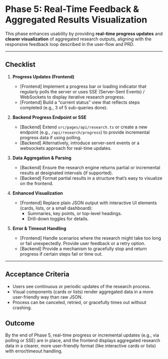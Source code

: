 # Phase 5: Real-Time Feedback & Aggregated Results Visualization

This phase enhances usability by providing **real-time progress updates** and **clearer visualization** of aggregated research outputs, aligning with the responsive feedback loop described in the user-flow and PRD.

---

## Checklist

1. **Progress Updates (Frontend)**
   - [Frontend] Implement a progress bar or loading indicator that regularly polls the server or uses SSE (Server-Sent Events) / WebSockets to display iterative research progress.
   - [Frontend] Build a “current status” view that reflects steps completed (e.g., 3 of 5 sub-queries done).

2. **Backend Progress Endpoint or SSE**
   - [Backend] Extend `src/pages/api/research.ts` or create a new endpoint (e.g., `/api/research/progress`) to provide incremental progress data if using polling.
   - [Backend] Alternatively, introduce server-sent events or a websockets approach for real-time updates.

3. **Data Aggregation & Parsing**
   - [Backend] Ensure the research engine returns partial or incremental results at designated intervals (if supported).
   - [Backend] Format partial results in a structure that’s easy to visualize on the frontend.

4. **Enhanced Visualization**
   - [Frontend] Replace plain JSON output with interactive UI elements (cards, lists, or a small dashboard):
     - Summaries, key points, or top-level headings.
     - Drill-down toggles for details.

5. **Error & Timeout Handling**
   - [Frontend] Handle scenarios where the research might take too long or fail unexpectedly. Provide user feedback or a retry option.
   - [Backend] Provide a mechanism to gracefully stop and return progress if certain steps fail or time out.

---

## Acceptance Criteria
- Users see continuous or periodic updates of the research process.
- Visual components (cards or lists) render aggregated data in a more user-friendly way than raw JSON.
- Process can be canceled, retried, or gracefully times out without crashing.

## Outcome
By the end of Phase 5, real-time progress or incremental updates (e.g., via polling or SSE) are in place, and the frontend displays aggregated research data in a clearer, more user-friendly format (like interactive cards or lists) with error/timeout handling.